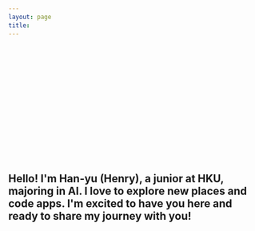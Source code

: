 ```yaml
---
layout: page
title: 
---
```


<script>
  document.title = "Home | H.W.";
</script>

<script>
   const videoSources = [
    { src: "/assets/vid/home1.mp4", class: "homevideo1" },
    { src: "/assets/vid/home2.mp4", class: "homevideo2" },
    { src: "/assets/vid/home3.mp4", class: "homevideo3" }
   ];
   // Function to preload videos
   function preloadVideos() {
       videoSources.forEach(videoData => {
           const video = document.createElement('video');
           video.src = videoData.src;
           video.preload = 'auto';
           video.autoplay = true;
           video.loop = true;
           video.muted = true;
           video.style.display = 'none'; // Hide the video element
           document.body.appendChild(video);
       });
   }
</script>

<link rel="stylesheet" href="/assets/css/home.css">
<script src="/assets/js/home.js" defer></script>

<div class="image-left container" style="margin: auto;">
   <video class="homevideo1" id="videoElement" style="opacity: 0;" muted autoplay loop playsinline>
      <source src="/assets/vid/home1.mp4" type="video/mp4">
   </video>
   <img id="imageElement" src="/assets/img/home1.jpg" alt="Travel" class="fallback-image" style="display: none;">
   <div class="video-overlay" id="videoOverlay"></div>
   <div class="welcome-text">
      <h1 id="welcomeTitle" style="color: transparent;">WELC<span id="compassContainer"><i class="far fa-compass" id="compassIcon"></i></span>ME</h1>
      <h2 id="welcomeSubtitle">Hello! I'm Han-yu (Henry), a junior at HKU, majoring in AI. I love to explore new places and code apps. I'm excited to have you here and ready to share my journey with you!</h2>
   </div>
</div>

<br>

<h3 id="welcomeQuote" style="color: transparent;">Life is an endless adventure<br>into the unknown</h3>